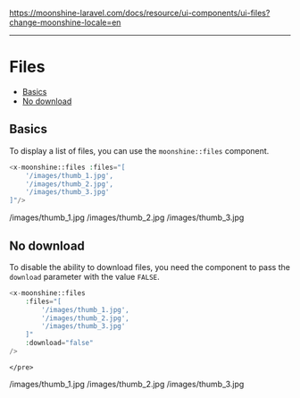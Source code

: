 https://moonshine-laravel.com/docs/resource/ui-components/ui-files?change-moonshine-locale=en

------

# Files

  - [Basics](#basics)
  - [No download](#no-download)

<a name="basics"></a>
## Basics

To display a list of files, you can use the `moonshine::files` component.

```php
<x-moonshine::files :files="[
    '/images/thumb_1.jpg',
    '/images/thumb_2.jpg',
    '/images/thumb_3.jpg'
]"/>

```

/images/thumb_1.jpg
/images/thumb_2.jpg
/images/thumb_3.jpg


<a name="no-download"></a>
## No download

To disable the ability to download files, you need the component to pass the `download` parameter with the value `FALSE`.

```php
<x-moonshine::files
    :files="[
        '/images/thumb_1.jpg',
        '/images/thumb_2.jpg',
        '/images/thumb_3.jpg'
    ]"
    :download="false"
/>
```
    </pre>
</div>


/images/thumb_1.jpg
/images/thumb_2.jpg
/images/thumb_3.jpg

